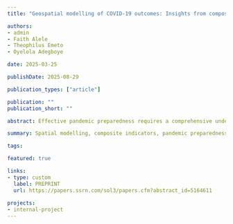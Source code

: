 ```yaml
---
title: "Geospatial modelling of COVID-19 outcomes: Insights from composite indicators for pandemic preparedness (In revision)"

authors:
- admin
- Faith Alele
- Theophilus Emeto
- Oyelola Adegboye

date: 2025-03-25

publishDate: 2025-08-29

publication_types: ["article"]

publication: ""
publication_short: ""

abstract: Effective pandemic preparedness requires a comprehensive understanding of the spatial distribution of the outbreak and its local driving factors. We applied a Geographically Weighted Principal Component Analysis (GWPCA) framework to capture the spatial heterogeneity of COVID-19 incidence and mortality at the county level across the United States. Unlike most studies that used standalone factors, this study integrates multiple standalone factors into a single score. We used robust GWPCA to construct composite indicators integrating epidemiological, demographic, socioeconomic, and healthcare-related variables, providing a more holistic representation of regional disparities. Our findings indicate that epidemiological indicators are the strongest predictors of COVID-19 incidence and mortality, with significant regional disparities observed. Counties in the West and South exhibit higher risks, while those in the Midwest and Northeast show comparatively lower risks. Interestingly, lower vaccination vulnerability does not necessarily correlate with lower COVID-19 mortality, underscoring the complexity of pandemic risk dynamics. By incorporating spatially adaptive composite indicators, this study provides enhanced predictive insights for public health planning and intervention strategies. The integration of spatial analytics with epidemiological modelling offers a scalable framework for regionalised pandemic response, ensuring more equitable resource allocation and targeted mitigation efforts in future health crises.

summary: Spatial modelling, composite indicators, pandemic preparedness, United States.

tags:

featured: true

links:
- type: custom
  label: PREPRINT
  url: https://papers.ssrn.com/sol3/papers.cfm?abstract_id=5164611
  
projects:
- internal-project
---
```


